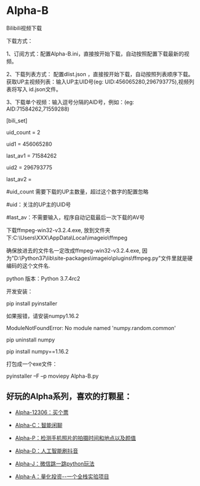 # Alpha-B
Bilibili视频下载

下载方式：

1、订阅方式：配置Alpha-B.ini，直接按开始下载，自动按照配置下载最新的视频。

2、下载列表方式： 配置dlist.json ，直接按开始下载，自动按照列表顺序下载。获取UP主视频列表：输入UP主UID号(eg: UID:456065280,296793775),视频列表将写入 id.json文件。

3、下载单个视频：输入逗号分隔的AID号，例如：(eg: AID:71584262,71559288)

[bili_set]

uid_count = 2

uid1 = 456065280

last_av1 = 71584262

uid2 = 296793775

last_av2 = 

#uid_count 需要下载的UP主数量，超过这个数字的配置忽略

#uid：关注的UP主的UID号

#last_av：不需要输入，程序自动记载最后一次下载的AV号

下载ffmpeg-win32-v3.2.4.exe, 放到文件夹下:C:\Users\XXX\AppData\Local\imageio\ffmpeg

确保放进去的文件名一定改成ffmpeg-win32-v3.2.4.exe, 因为"D:\Python37\lib\site-packages\imageio\plugins\ffmpeg.py"文件里就是硬编码的这个文件名.

python 版本：Python 3.7.4rc2

开发安装：

pip install pyinstaller

如果报错，请安装numpy1.16.2

ModuleNotFoundError: No module named 'numpy.random.common'

pip uninstall numpy

pip install numpy==1.16.2

打包成一个exe文件：

pyinstaller –F –p moviepy Alpha-B.py


## 好玩的Alpha系列，喜欢的打颗星：

- [Alpha-12306：买个票](https://github.com/kinghows/Alpha-12306)

- [Alpha-C：智能闲聊](https://github.com/kinghows/Alpha-C)

- [Alpha-P：检测手机照片的拍摄时间和地点以及颜值](https://github.com/kinghows/Alpha-P)

- [Alpha-D：人工智能刷抖音](https://github.com/kinghows/Alpha-D)

- [Alpha-J：微信跳一跳python玩法](https://github.com/kinghows/Alpha-J)

- [Alpha-A：量化投资--一个全栈实验项目](https://github.com/kinghows/Alpha-A)

